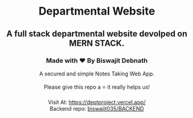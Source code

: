 <h1 align="center">
Departmental Website
</h1>

<h2 align="center">
A full stack departmental website devolped on MERN STACK.
</h2>

<h3 align="center">
Made with ❤ By Biswajit Debnath
</h3>

<p align="center">
A secured and simple Notes Taking Web App.
<br>
<br>
Please give this repo a ⭐ it really helps us!
<br>
<br>
Visit At: <a href="https://deptproject.vercel.app/" target="_blank">https://deptproject.vercel.app/</a>
<br>
Backend repo: <a href="https://github.com/biswajit035/DEPARTMENTAL-BACKEND" target="_blank">biswajit035/BACKEND</a>
</p>